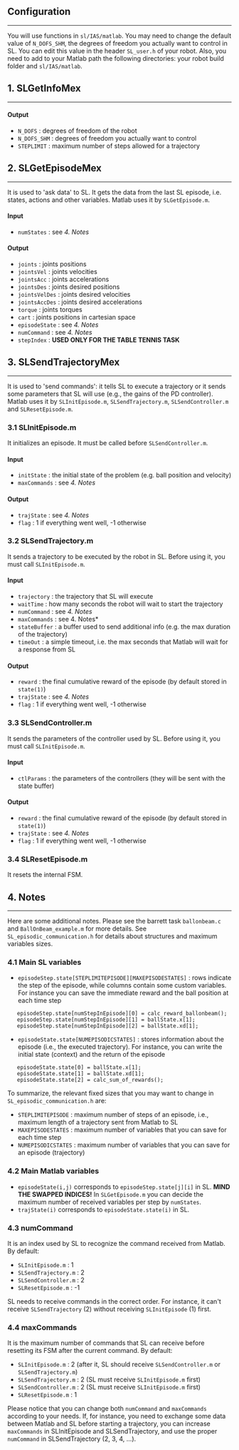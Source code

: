 ## Configuration
----------------
You will use functions in `sl/IAS/matlab`. You may need to change the default value of `N_DOFS_SHM`, the degrees of freedom you actually want to control in SL. You can edit this value in the header `SL_user.h` of your robot.
Also, you need to add to your Matlab path the following directories: your robot build folder and `sl/IAS/matlab`.


## 1. SLGetInfoMex
------------------
#### Output
- `N_DOFS` : degrees of freedom of the robot
- `N_DOFS_SHM` : degrees of freedom you actually want to control
- `STEPLIMIT` : maximum number of steps allowed for a trajectory


## 2. SLGetEpisodeMex
----------------------
It is used to 'ask data' to SL. It gets the data from the last SL episode, i.e. states, actions and other variables. Matlab uses it by `SLGetEpisode.m`.

#### Input
- `numStates` : see *4. Notes*

#### Output
- `joints` : joints positions
- `jointsVel` : joints velocities
- `jointsAcc` : joints accelerations
- `jointsDes` : joints desired positions
- `jointsVelDes` : joints desired velocities
- `jointsAccDes` : joints desired accelerations
- `torque` : joints torques
- `cart` 	: joints positions in cartesian space
- `episodeState` : see *4. Notes*
- `numCommand` : see *4. Notes*
- `stepIndex` : **USED ONLY FOR THE TABLE TENNIS TASK**


## 3. SLSendTrajectoryMex
--------------------------
It is used to 'send commands': it tells SL to execute a trajectory or it sends some parameters that SL will use (e.g., the gains of the PD controller). Matlab uses it by `SLInitEpisode.m`, `SLSendTrajectory.m`, `SLSendController.m` and `SLResetEpisode.m`.

### 3.1 SLInitEpisode.m
It initializes an episode. It must be called before `SLSendController.m`.

#### Input
- `initState` : the initial state of the problem (e.g. ball position and velocity)
- `maxCommands` : see *4. Notes*

#### Output
- `trajState` : see *4. Notes*
- `flag` : 1 if everything went well, -1 otherwise

### 3.2 SLSendTrajectory.m
It sends a trajectory to be executed by the robot in SL. Before using it, you must call `SLInitEpisode.m`.

#### Input
- `trajectory` : the trajectory that SL will execute
- `waitTime` : how many seconds the robot will wait to start the trajectory
- `numCommand` : see *4. Notes*
- `maxCommands` : see 4. Notes*
- `stateBuffer` : a buffer used to send additional info (e.g. the max duration of the trajectory)
- `timeOut` : a simple timeout, i.e. the max seconds that Matlab will wait for a response from SL

#### Output
- `reward` : the final cumulative reward of the episode (by default stored in `state(1)`)
- `trajState` : see *4. Notes*
- `flag` : 1 if everything went well, -1 otherwise

### 3.3 SLSendController.m
It sends the parameters of the controller used by SL. Before using it, you must call `SLInitEpisode.m`.

#### Input
- `ctlParams` : the parameters of the controllers (they will be sent with the state buffer)

#### Output
- `reward` : the final cumulative reward of the episode (by default stored in `state(1)`)
- `trajState` : see *4. Notes*
- `flag` : 1 if everything went well, -1 otherwise

### 3.4 SLResetEpisode.m
It resets the internal FSM.

## 4. Notes
-----------
Here are some additional notes. Please see the barrett task `ballonbeam.c` and `BallOnBeam_example.m` for more details.
See `SL_episodic_communication.h` for details about structures and maximum variables sizes.

### 4.1 Main SL variables
- `episodeStep.state[STEPLIMITEPISODE][MAXEPISODESTATES]` : rows indicate the step of the episode, while columns contain some custom variables. For instance you can save the immediate reward and the ball position at each time step

```
   episodeStep.state[numStepInEpisode][0] = calc_reward_ballonbeam();
   episodeStep.state[numStepInEpisode][1] = ballState.x[1];
   episodeStep.state[numStepInEpisode][2] = ballState.xd[1];
```

- `episodeState.state[NUMEPISODICSTATES]` : stores information about the episode (i.e., the executed trajectory). For instance, you can write the initial state (context) and the return of the episode

```
   episodeState.state[0] = ballState.x[1];
   episodeState.state[1] = ballState.xd[1];
   episodeState.state[2] = calc_sum_of_rewards();
```

To summarize, the relevant fixed sizes that you may want to change in `SL_episodic_communication.h` are:

- `STEPLIMITEPISODE` : maximum number of steps of an episode, i.e., maximum length of a trajectory sent from Matlab to SL
- `MAXEPISODESTATES` : maximum number of variables that you can save for each time step
- `NUMEPISODICSTATES` : maximum number of variables that you can save for an episode (trajectory)

### 4.2 Main Matlab variables
- `episodeState(i,j)` corresponds to `episodeStep.state[j][i]` in SL. **MIND THE SWAPPED INDICES!** In `SLGetEpisode.m` you can decide the maximum number of received variables per step by `numStates`.
- `trajState(i)` corresponds to `episodeState.state(i)` in SL.

### 4.3 numCommand
It is an index used by SL to recognize the command received from Matlab. By default:

- `SLInitEpisode.m` : 1
- `SLSendTrajectory.m` : 2
- `SLSendController.m` : 2
- `SLResetEpisode.m` : -1

SL needs to receive commands in the correct order. For instance, it can't receive `SLSendTrajectory` (2) without receiving `SLInitEpisode` (1) first.

### 4.4 maxCommands
It is the maximum number of commands that SL can receive before resetting its FSM after the current command. By default:

- `SLInitEpisode.m` : 2 (after it, SL should receive `SLSendController.m` or `SLSendTrajectory.m`)
- `SLSendTrajectory.m` : 2 (SL must receive `SLInitEpisode.m` first)
- `SLSendController.m` : 2 (SL must receive `SLInitEpisode.m` first)
- `SLResetEpisode.m` : 1

Please notice that you can change both `numCommand` and `maxCommands` according to your needs. If, for instance, you need to exchange some data between Matlab and SL before starting a trajectory, you can increase `maxCommands` in SLInitEpisode and SLSendTrajectory, and use the proper `numCommand` in SLSendTrajectory (2, 3, 4, ...).

